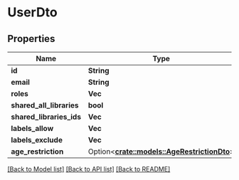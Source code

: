 # UserDto

## Properties

Name | Type | Description | Notes
------------ | ------------- | ------------- | -------------
**id** | **String** |  | 
**email** | **String** |  | 
**roles** | **Vec<String>** |  | 
**shared_all_libraries** | **bool** |  | 
**shared_libraries_ids** | **Vec<String>** |  | 
**labels_allow** | **Vec<String>** |  | 
**labels_exclude** | **Vec<String>** |  | 
**age_restriction** | Option<[**crate::models::AgeRestrictionDto**](AgeRestrictionDto.md)> |  | [optional]

[[Back to Model list]](../README.md#documentation-for-models) [[Back to API list]](../README.md#documentation-for-api-endpoints) [[Back to README]](../README.md)


